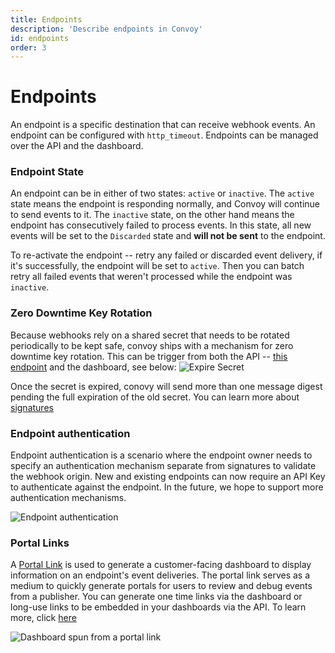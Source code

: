 ```yaml
---
title: Endpoints
description: 'Describe endpoints in Convoy'
id: endpoints
order: 3
---
```



# Endpoints

An endpoint is a specific destination that can receive webhook events. An endpoint can be configured with `http_timeout`. Endpoints can be managed over the API and the dashboard.

### Endpoint State
An endpoint can be in either of two states: `active` or `inactive`. The `active` state means the endpoint is responding normally, and Convoy will continue to send events to it. The `inactive` state, on the other hand means the endpoint has consecutively failed to process events. In this state, all new events will be set to the `Discarded` state and **will not be sent** to the endpoint.

To re-activate the endpoint -- retry any failed or discarded event delivery, if it's successfully, the endpoint will be set to `active`. Then you can batch retry all failed events that weren't processed while the endpoint was `inactive`.

### Zero Downtime Key Rotation
Because webhooks rely on a shared secret that needs to be rotated periodically to be kept safe, convoy ships with a mechanism for zero downtime key rotation. This can be trigger from both the API -- [this endpoint](https://convoy.readme.io/reference/put_api-v1-projects-projectid-endpoints-endpointid-expire-secret) and the dashboard, see below:
![Expire Secret](/docs-assets/expire-secret.png)

Once the secret is expired, conovy will send more than one message digest pending the full expiration of the old secret. You can learn more about [signatures](/docs/manual/signatures)

### Endpoint authentication

Endpoint authentication is a scenario where the endpoint owner needs to specify an authentication mechanism separate from signatures to validate the webhook origin. New and existing endpoints can now require an API Key to authenticate against the endpoint. In the future, we hope to support more authentication mechanisms.

![Endpoint authentication](/docs-assets/endpoint-auth.png)

### Portal Links

A [Portal Link](/docs/manual/portal-link) is used to generate a customer-facing dashboard to display information on an endpoint's event deliveries. The portal link serves as a medium to quickly generate portals for users to review and debug events from a publisher. You can generate one time links via the dashboard or long-use links to be embedded in your dashboards via the API. To learn more, click [here](/docs/manual/portal-link)

![Dashboard spun from a portal link](/docs-assets/portal-event-deliveries.png)
